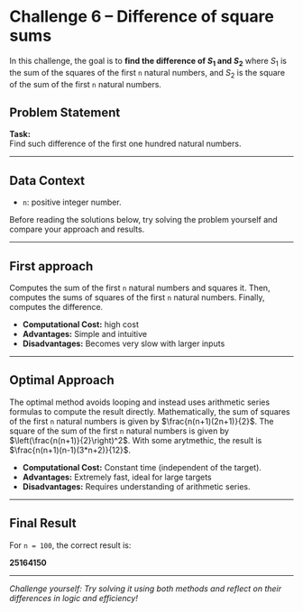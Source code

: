 # Challenge 6 – Difference of square sums

In this challenge, the goal is to **find the difference of $S_1$ and $S_2$** where $S_1$ is the sum of the squares of the first `n` natural numbers, and $S_2$ is the square of the sum of the first `n` natural numbers.

## Problem Statement

**Task:**  
Find such difference of the first one hundred natural numbers.

---

## Data Context

- `n`: positive integer number.

Before reading the solutions below, try solving the problem yourself and compare your approach and results.

---

## First approach

Computes the sum of the first `n` natural numbers and squares it. Then, computes the sums of squares of the first `n` natural numbers. Finally, computes the difference.

- **Computational Cost:** high cost
- **Advantages:** Simple and intuitive
- **Disadvantages:** Becomes very slow with larger inputs

---

## Optimal Approach

The optimal method avoids looping and instead uses arithmetic series formulas to compute the result directly. Mathematically, the sum of squares of the first `n` natural numbers is given by $\frac{n(n+1)(2n+1)}{2}$. The square of the sum of the first `n` natural numbers is given by $\left(\frac{n(n+1)}{2}\right)^2$. With some arytmethic, the result is $\frac{n(n+1)(n-1)(3*n+2)}{12}$.

- **Computational Cost:** Constant time (independent of the target).
- **Advantages:** Extremely fast, ideal for large targets
- **Disadvantages:** Requires understanding of arithmetic series.

---

## Final Result

For `n = 100`, the correct result is:

**25164150**

---

*Challenge yourself: Try solving it using both methods and reflect on their differences in logic and efficiency!*